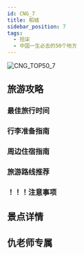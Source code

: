 ```yaml
---
id: CNG_7
title: 稻城
sidebar_position: 7
tags:
  - 拾柒
  - 中国一生必去的50个地方
---
```

![CNG_TOP50_7](/img/love/CNG_TOP50/7.png)

## 旅游攻略

### 最佳旅行时间

### 行李准备指南

### 周边住宿指南

### 旅游路线推荐

### ！！！注意事项

## 景点详情

## 仇老师专属

